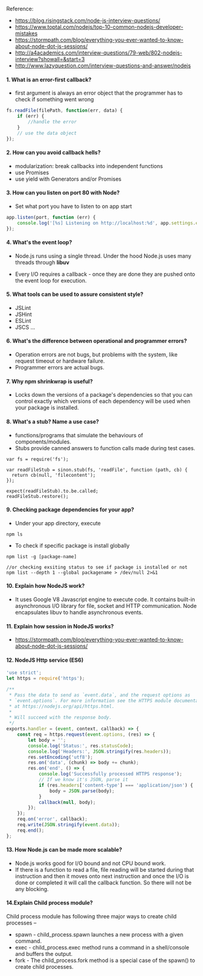 Reference:

* https://blog.risingstack.com/node-js-interview-questions/
* https://www.toptal.com/nodejs/top-10-common-nodejs-developer-mistakes
* https://stormpath.com/blog/everything-you-ever-wanted-to-know-about-node-dot-js-sessions/
* http://a4academics.com/interview-questions/79-web/802-nodejs-interview?showall=&start=3
* http://www.lazyquestion.com/interview-questions-and-answer/nodejs

#### 1. What is an error-first callback?
* first argument is always an error object that the programmer has to check if something went wrong

```javascript
fs.readFile(filePath, function(err, data) {
    if (err) {
        //handle the error
    }
    // use the data object
});
```

#### 2. How can you avoid callback hells?

* modularization: break callbacks into independent functions
* use Promises
* use yield with Generators and/or Promises

#### 3. How can you listen on port 80 with Node?
* Set what port you have to listen to on app start

```javascript
app.listen(port, function (err) {
    console.log('[%s] Listening on http://localhost:%d', app.settings.env, port);
});

```

#### 4. What's the event loop?
* Node.js runs using a single thread. Under the hood Node.js uses many threads through **libuv**

* Every I/O requires a callback - once they are done they are pushed onto the event loop for execution.

#### 5. What tools can be used to assure consistent style?

* JSLint
* JSHint
* ESLint
* JSCS ...

#### 6. What's the difference between operational and programmer errors?
* Operation errors are not bugs, but problems with the system, like request timeout or hardware failure.
* Programmer errors are actual bugs.

#### 7. Why npm shrinkwrap is useful?

* Locks down the versions of a package's dependencies so that you can control exactly which versions of each dependency will be used when your package is installed.

#### 8. What's a stub? Name a use case?
* functions/programs that simulate the behaviours of components/modules.
* Stubs provide canned answers to function calls made during test cases.

```javavscript
var fs = require('fs');

var readFileStub = sinon.stub(fs, 'readFile', function (path, cb) {
  return cb(null, 'filecontent');
});

expect(readFileStub).to.be.called;
readFileStub.restore();

```

#### 9. Checking package dependencies for your app?
* Under your app directory, execute

```
npm ls
```

* To check if specific package is install globally

```
npm list -g [package-name]

//or checking exsiting status to see if package is installed or not
npm list --depth 1 --global packagename > /dev/null 2>&1

```

#### 10. Explain how NodeJS work?
* It uses Google V8 Javascript engine to execute code. It contains built-in asynchronous I/O library for file, socket and HTTP communication.  Node encapsulates libuv to handle asynchronous events.

#### 11. Explain how session in NodeJS works?
* https://stormpath.com/blog/everything-you-ever-wanted-to-know-about-node-dot-js-sessions/


#### 12. NodeJS Http service (ES6)

```javascript
'use strict';
let https = require('https');

/**
 * Pass the data to send as `event.data`, and the request options as
 * `event.options`. For more information see the HTTPS module documentation
 * at https://nodejs.org/api/https.html.
 *
 * Will succeed with the response body.
 */
exports.handler = (event, context, callback) => {
    const req = https.request(event.options, (res) => {
        let body = '';
        console.log('Status:', res.statusCode);
        console.log('Headers:', JSON.stringify(res.headers));
        res.setEncoding('utf8');
        res.on('data', (chunk) => body += chunk);
        res.on('end', () => {
            console.log('Successfully processed HTTPS response');
            // If we know it's JSON, parse it
            if (res.headers['content-type'] === 'application/json') {
                body = JSON.parse(body);
            }
            callback(null, body);
        });
    });
    req.on('error', callback);
    req.write(JSON.stringify(event.data));
    req.end();
};
```

#### 13.  How Node.js can be made more scalable?

* Node.js works good for I/O bound and not CPU bound work.
* If there is a function to read a file, file reading will be started during that instruction and then it moves onto next instruction and once the I/O is done or completed it will call the callback function. So there will not be any blocking.

#### 14.Explain Child process module?

Child process module has following three major ways to create child processes –

* spawn  - child_process.spawn launches a new process with a given command.
* exec  - child_process.exec method runs a command in a shell/console and buffers the output.
* fork - The child_process.fork method is a special case of the spawn() to create child processes.
